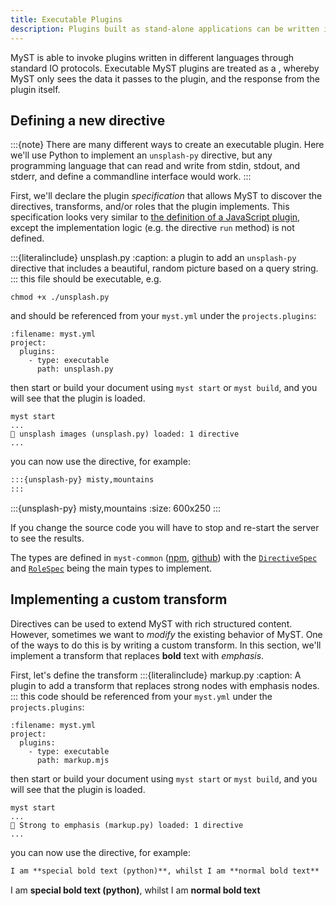 ```yaml
---
title: Executable Plugins
description: Plugins built as stand-alone applications can be written in languages such as Python, and may be more familiar to some developers.
---
```


MyST is able to invoke plugins written in different languages through standard IO protocols. Executable MyST plugins are treated as a [](wiki:Black_box), whereby MyST only sees the data it passes to the plugin, and the response from the plugin itself.


## Defining a new directive

:::{note}
There are many different ways to create an executable plugin. Here we'll use Python to implement an `unsplash-py` directive, but any programming language that can read and write from stdin, stdout, and stderr, and define a commandline interface would work.
:::

First, we'll declare the plugin _specification_ that allows MyST to discover the directives, transforms, and/or roles that the plugin implements. This specification looks very similar to [the definition of a JavaScript plugin](javascript-plugins.md#unsplash-js-source), except the implementation logic (e.g. the directive `run` method) is not defined.

:::{literalinclude} unsplash.py
:caption: a plugin to add an `unsplash-py` directive that includes a beautiful, random picture based on a query string.
:::
this file should be executable, e.g.
```{code} shell
chmod +x ./unsplash.py
```
and should be referenced from your `myst.yml` under the `projects.plugins`:

```{code} yaml
:filename: myst.yml
project:
  plugins:
    - type: executable
      path: unsplash.py
```

then start or build your document using `myst start` or `myst build`, and you will see that the plugin is loaded.

```text
myst start
...
🔌 unsplash images (unsplash.py) loaded: 1 directive
...
```

you can now use the directive, for example:

```markdown
:::{unsplash-py} misty,mountains
:::
```

:::{unsplash-py} misty,mountains
:size: 600x250
:::

If you change the source code you will have to stop and re-start the server to see the results.

The types are defined in `myst-common` ([npm](https://www.npmjs.com/package/myst-common), [github](https://github.com/executablebooks/mystmd/tree/main/packages/myst-common)) with the [`DirectiveSpec`](https://github.com/executablebooks/mystmd/blob/9965925030c3fab6f34c20d11eeee7ffdafa73df/packages/myst-common/src/types.ts#L68-L77) and [`RoleSpec`](https://github.com/executablebooks/mystmd/blob/9965925030c3fab6f34c20d11eeee7ffdafa73df/packages/myst-common/src/types.ts#L79-L85) being the main types to implement.

## Implementing a custom transform

Directives can be used to extend MyST with rich structured content. However, sometimes we want to _modify_ the existing behavior of MyST. One of the ways to do this is by writing a custom transform. In this section, we'll implement a transform that replaces **bold** text with _emphasis_.

First, let's define the transform
:::{literalinclude} markup.py
:caption: A plugin to add a transform that replaces strong nodes with emphasis nodes.
:::
this code should be referenced from your `myst.yml` under the `projects.plugins`:

```{code} yaml
:filename: myst.yml
project:
  plugins:
    - type: executable
      path: markup.mjs
```

then start or build your document using `myst start` or `myst build`, and you will see that the plugin is loaded.

```text
myst start
...
🔌 Strong to emphasis (markup.py) loaded: 1 directive
...
```

you can now use the directive, for example:

```markdown
I am **special bold text (python)**, whilst I am **normal bold text**
```

I am **special bold text (python)**, whilst I am **normal bold text**

